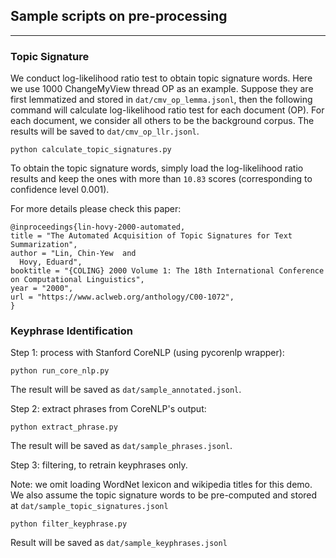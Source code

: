 ## Sample scripts on pre-processing

------------------------

### Topic Signature

We conduct log-likelihood ratio test to obtain topic signature words. Here we
use 1000 ChangeMyView thread OP as an example. Suppose they are first lemmatized
and stored in `dat/cmv_op_lemma.jsonl`, then the following command will calculate
log-likelihood ratio test for each document (OP). For each document, we consider
all others to be the background corpus. The results will be saved to `dat/cmv_op_llr.jsonl`.

```shell script
python calculate_topic_signatures.py
```

To obtain the topic signature words, simply load the log-likelihood ratio results
and keep the ones with more than `10.83` scores (corresponding to confidence level 0.001).

For more details please check this paper:

```
@inproceedings{lin-hovy-2000-automated,
title = "The Automated Acquisition of Topic Signatures for Text Summarization",
author = "Lin, Chin-Yew  and
  Hovy, Eduard",
booktitle = "{COLING} 2000 Volume 1: The 18th International Conference on Computational Linguistics",
year = "2000",
url = "https://www.aclweb.org/anthology/C00-1072",
}
```

###  Keyphrase Identification

Step 1: process with Stanford CoreNLP (using pycorenlp wrapper):

```shell script
python run_core_nlp.py
```

The result will be saved as `dat/sample_annotated.jsonl`.


Step 2: extract phrases from CoreNLP's output:

```shell script
python extract_phrase.py
```

The result will be saved as `dat/sample_phrases.jsonl`.

Step 3: filtering, to retrain keyphrases only.

Note: we omit loading WordNet lexicon and wikipedia titles for this demo. We 
also assume the topic signature words to be pre-computed and stored at `dat/sample_topic_signatures.jsonl`

```shell script
python filter_keyphrase.py
```

Result will be saved as `dat/sample_keyphrases.jsonl`



